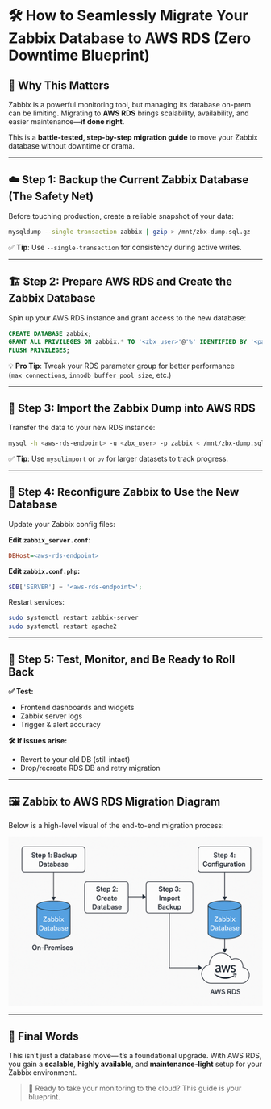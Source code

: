 
# 🛠️ How to Seamlessly Migrate Your Zabbix Database to AWS RDS (Zero Downtime Blueprint)

## 🔧 Why This Matters

Zabbix is a powerful monitoring tool, but managing its database on-prem can be limiting. Migrating to **AWS RDS** brings scalability, availability, and easier maintenance—**if done right**.

This is a **battle-tested, step-by-step migration guide** to move your Zabbix database without downtime or drama.

---

## ☁️ Step 1: Backup the Current Zabbix Database (The Safety Net)

Before touching production, create a reliable snapshot of your data:

```bash
mysqldump --single-transaction zabbix | gzip > /mnt/zbx-dump.sql.gz
```

✅ **Tip**: Use `--single-transaction` for consistency during active writes.

---

## 🏗️ Step 2: Prepare AWS RDS and Create the Zabbix Database

Spin up your AWS RDS instance and grant access to the new database:

```sql
CREATE DATABASE zabbix;
GRANT ALL PRIVILEGES ON zabbix.* TO '<zbx_user>'@'%' IDENTIFIED BY '<password>';
FLUSH PRIVILEGES;
```

💡 **Pro Tip**: Tweak your RDS parameter group for better performance (`max_connections`, `innodb_buffer_pool_size`, etc.)

---

## 🚀 Step 3: Import the Zabbix Dump into AWS RDS

Transfer the data to your new RDS instance:

```bash
mysql -h <aws-rds-endpoint> -u <zbx_user> -p zabbix < /mnt/zbx-dump.sql
```

✅ **Tip**: Use `mysqlimport` or `pv` for larger datasets to track progress.

---

## 🔧 Step 4: Reconfigure Zabbix to Use the New Database

Update your Zabbix config files:

**Edit `zabbix_server.conf`:**

```ini
DBHost=<aws-rds-endpoint>
```

**Edit `zabbix.conf.php`:**

```php
$DB['SERVER'] = '<aws-rds-endpoint>';
```

Restart services:

```bash
sudo systemctl restart zabbix-server
sudo systemctl restart apache2
```

---

## 🧪 Step 5: Test, Monitor, and Be Ready to Roll Back

**✅ Test:**
- Frontend dashboards and widgets
- Zabbix server logs
- Trigger & alert accuracy

**🛠️ If issues arise:**
- Revert to your old DB (still intact)
- Drop/recreate RDS DB and retry migration

---

## 🖼️ Zabbix to AWS RDS Migration Diagram

Below is a high-level visual of the end-to-end migration process:

![Zabbix to AWS RDS Migration Diagram](zabbix-to-rds-migration-diagram.png)

---

## 🎯 Final Words

This isn’t just a database move—it’s a foundational upgrade. With AWS RDS, you gain a **scalable**, **highly available**, and **maintenance-light** setup for your Zabbix environment.

> 🚀 Ready to take your monitoring to the cloud? This guide is your blueprint.
